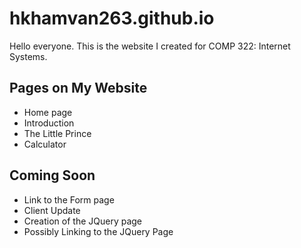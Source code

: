 # hkhamvan263.github.io

Hello everyone. This is the website I created for COMP 322: Internet Systems.

## Pages on My Website
- Home page
- Introduction
- The Little Prince
- Calculator

## Coming Soon
- Link to the Form page
- Client Update
- Creation of the JQuery page
- Possibly Linking to the JQuery Page
